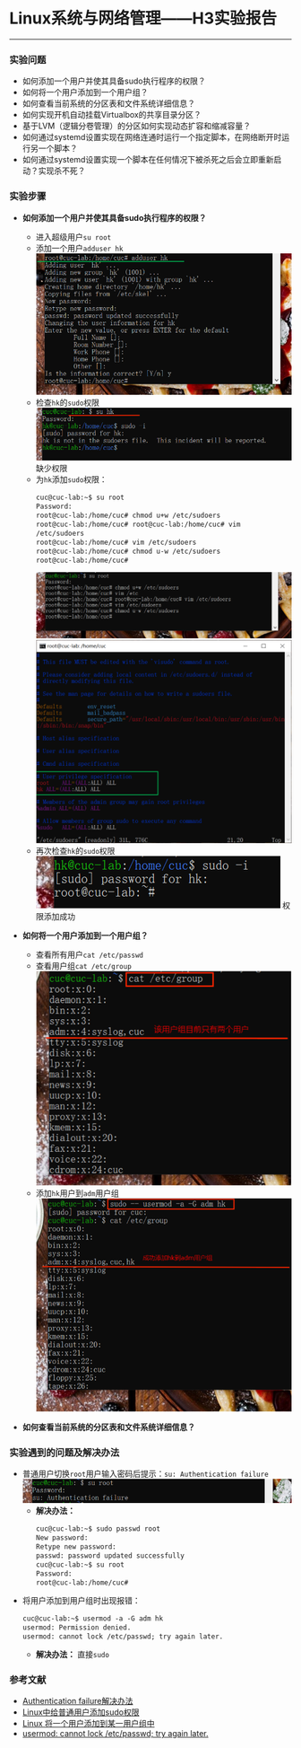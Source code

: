 # Linux系统与网络管理——H3实验报告  
---   
### 实验问题
+ 如何添加一个用户并使其具备sudo执行程序的权限？
+ 如何将一个用户添加到一个用户组？
+ 如何查看当前系统的分区表和文件系统详细信息？
+ 如何实现开机自动挂载Virtualbox的共享目录分区？
+ 基于LVM（逻辑分卷管理）的分区如何实现动态扩容和缩减容量？
+ 如何通过systemd设置实现在网络连通时运行一个指定脚本，在网络断开时运行另一个脚本？
+ 如何通过systemd设置实现一个脚本在任何情况下被杀死之后会立即重新启动？实现杀不死？

### 实验步骤
+ **如何添加一个用户并使其具备sudo执行程序的权限？**
    + 进入超级用户`su root`
    + 添加一个用户`adduser hk`
    ![创建一个新用户](img/创建一个新用户.png)
    + 检查`hk`的`sudo`权限
    ![检查hk的sudo权限](img/检查hk的sudo权限.png) 
    缺少权限
    + 为`hk`添加`sudo`权限：
        ```
        cuc@cuc-lab:~$ su root
        Password:
        root@cuc-lab:/home/cuc# chmod u+w /etc/sudoers
        root@cuc-lab:/home/cuc# root@cuc-lab:/home/cuc# vim /etc/sudoers
        root@cuc-lab:/home/cuc# vim /etc/sudoers
        root@cuc-lab:/home/cuc# chmod u-w /etc/sudoers
        root@cuc-lab:/home/cuc#
        ``` 
        ![给hk用户添加sudo权限](img/给hk用户添加sudo权限.png)
        ![vim给hk添加sudo权限](img/vim%E7%BB%99hk%E6%B7%BB%E5%8A%A0sudo%E6%9D%83%E9%99%90.png)
    + 再次检查`hk`的`sudo`权限
    ![权限添加成功](img/hk%E7%9A%84sudo%E6%9D%83%E9%99%90%E6%B7%BB%E5%8A%A0%E6%88%90%E5%8A%9F.png)
    权限添加成功

+ **如何将一个用户添加到一个用户组？**
    + 查看所有用户`cat /etc/passwd`
    + 查看用户组`cat /etc/group`
    ![查看用户组](img/%E6%9F%A5%E7%9C%8B%E7%94%A8%E6%88%B7%E7%BB%84.png) 
    + 添加`hk`用户到`adm`用户组
    ![添加hk到adm用户组](img/%E6%B7%BB%E5%8A%A0hk%E5%88%B0adm%E7%BB%84.png) 

+ **如何查看当前系统的分区表和文件系统详细信息？**








### 实验遇到的问题及解决办法
+ 普通用户切换`root`用户输入密码后提示：`su: Authentication failure`
![切换root用户报错](img/切换root用户报错.png) 
    + **解决办法：**
        ```
        cuc@cuc-lab:~$ sudo passwd root
        New password:
        Retype new password:
        passwd: password updated successfully
        cuc@cuc-lab:~$ su root
        Password:
        root@cuc-lab:/home/cuc#
        ``` 
+ 将用户添加到用户组时出现报错：
    ```
    cuc@cuc-lab:~$ usermod -a -G adm hk
    usermod: Permission denied.
    usermod: cannot lock /etc/passwd; try again later.
    ``` 
    + **解决办法：** 直接`sudo`





### 参考文献
+ [Authentication failure解决办法](https://blog.csdn.net/qq_40511918/article/details/83650536)
+ [Linux中给普通用户添加sudo权限](https://www.cnblogs.com/zhangwuji/p/9152551.html)
+ [Linux 将一个用户添加到某一用户组中](https://blog.csdn.net/yabingshi_tech/article/details/46874179)
+ [usermod: cannot lock /etc/passwd; try again later.](https://serverfault.com/questions/1053446/usermod-cannot-lock-etc-passwd-when-usermod-is-in-etc-sudoers-as-nopasswd)